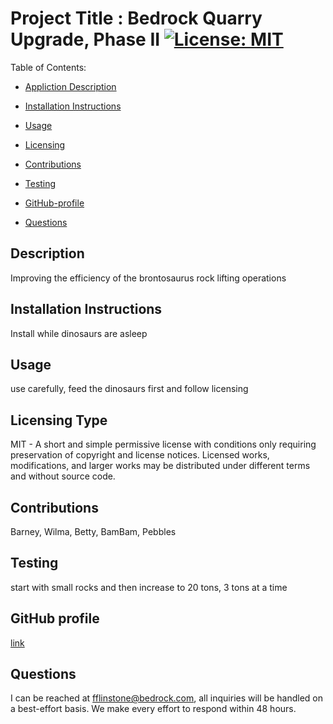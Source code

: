 

Project Title :  Bedrock Quarry Upgrade, Phase II        [![License: MIT](https://img.shields.io/badge/License-MIT-yellow.svg)](https://opensource.org/licenses/MIT)             
=================================

Table of Contents: 

- [Appliction Description](#description)

- [Installation Instructions](#installation-instructions)

- [Usage](#usage)

- [Licensing](#licensing-type)

- [Contributions](#contributions)

- [Testing](#testing)

- [GitHub-profile](#github-profile)

- [Questions](#questions)


## Description

Improving the efficiency of the brontosaurus rock lifting operations 

## Installation Instructions

Install while dinosaurs are asleep

## Usage

use carefully, feed the dinosaurs first and follow licensing  

## Licensing Type

MIT - A short and simple permissive license with conditions only requiring preservation of copyright and license notices. Licensed works, modifications, and larger works may be distributed under different terms and without source code.

## Contributions

Barney, Wilma, Betty, BamBam, Pebbles

## Testing

start with small rocks and then increase to 20 tons, 3 tons at a time

## GitHub profile

[link](http://github/fred/)

## Questions
I can be reached at fflinstone@bedrock.com, all inquiries will be handled on a best-effort basis.  We make every effort
to respond within 48 hours. 
